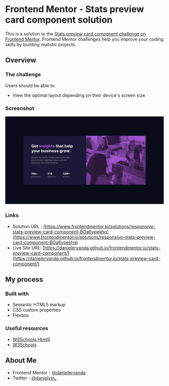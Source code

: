# Frontend Mentor - Stats preview card component solution

This is a solution to the [Stats preview card component challenge on Frontend Mentor](https://www.frontendmentor.io/challenges/stats-preview-card-component-8JqbgoU62). Frontend Mentor challenges help you improve your coding skills by building realistic projects.

## Overview

### The challenge

Users should be able to:

-   View the optimal layout depending on their device's screen size

### Screenshot

![](./design/desktop-design.jpg)

### Links

-   Solution URL : [https://www.frontendmentor.io/solutions/responsive-stats-preview-card-component-BOa6ypekhq](https://www.frontendmentor.io/solutions/responsive-stats-preview-card-component-BOa6ypekhq)
-   Live Site URL: [https://danielervanda.github.io/frontendmentor.io/stats-preview-card-component/](https://danielervanda.github.io/frontendmentor.io/stats-preview-card-component/)

## My process

### Built with

-   Semantic HTML5 markup
-   CSS custom properties
-   Flexbox

### Useful resources

-   [W3Schools Html5](https://www.w3schools.com/html/)
-   [W3Schools](https://www.w3schools.com/css/)

## About Me

-   Frontend Mentor - [@danielervanda](https://www.frontendmentor.io/profile/danielervanda)
-   Twitter - [@danielvin\_](https://www.twitter.com/danielvin_)
